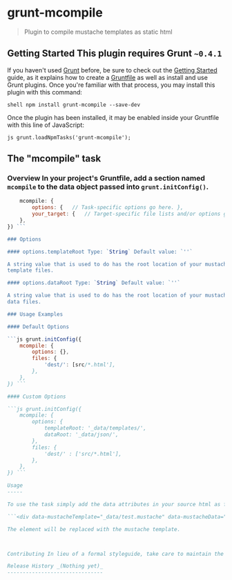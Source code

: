 grunt-mcompile
==============

>   Plugin to compile mustache templates as static html

Getting Started This plugin requires Grunt `~0.4.1`
---------------------------------------------------

If you haven't used [Grunt](<http://gruntjs.com/>) before, be sure to check out
the [Getting Started](<http://gruntjs.com/getting-started>) guide, as it
explains how to create a [Gruntfile](<http://gruntjs.com/sample-gruntfile>) as
well as install and use Grunt plugins. Once you're familiar with that process,
you may install this plugin with this command:

```shell npm install grunt-mcompile --save-dev ```

Once the plugin has been installed, it may be enabled inside your Gruntfile with
this line of JavaScript:

```js grunt.loadNpmTasks('grunt-mcompile'); ```

The "mcompile" task
-------------------

### Overview In your project's Gruntfile, add a section named `mcompile` to the data object passed into `grunt.initConfig()`.

```js grunt.initConfig({
	mcompile: {
		options: {   // Task-specific options go here. },
		your_target: {   // Target-specific file lists and/or options go here. },
	},
}) ```

### Options

#### options.templateRoot Type: `String` Default value: `''`

A string value that is used to do has the root location of your mustache
template files.

#### options.dataRoot Type: `String` Default value: `''`

A string value that is used to do has the root location of your mustache
data files.

### Usage Examples

#### Default Options

```js grunt.initConfig({
	mcompile: {
		options: {},
		files: {
			'dest/': [src/*.html'],
		},
	},
}) ```

#### Custom Options

```js grunt.initConfig({
	mcompile: {
		options: {
			templateRoot: '_data/templates/',
			dataRoot: '_data/json/',
		},
		files: {
			'dest/' : ['src/*.html'],
		},
	},
}) ```

Usage
-----

To use the task simply add the data attributes in your source html as follows.

```<div data-mustacheTemplate="_data/test.mustache" data-mustacheData="test/_data/test.json">No JS data</div>```

The element will be replaced with the mustache template.



Contributing In lieu of a formal styleguide, take care to maintain the existing coding style. Add unit tests for any new or changed functionality. Lint and test your code using [Grunt](<http://gruntjs.com/>).

Release History _(Nothing yet)_
-------------------------------
